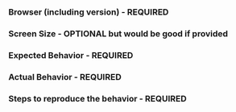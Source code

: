 ### Browser (including version) - REQUIRED


### Screen Size - OPTIONAL but would be good if provided


### Expected Behavior - REQUIRED


### Actual Behavior - REQUIRED


### Steps to reproduce the behavior - REQUIRED
